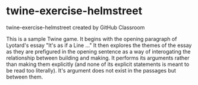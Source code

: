 # twine-exercise-helmstreet
twine-exercise-helmstreet created by GitHub Classroom

This is a sample Twine game. It begins with the opening paragraph of Lyotard's essay "It's as if a Line ..." It then explores the themes of the essay as they are prefigured in the opening sentence as a way of interogating the relationship between building and making. It performs its arguments rather than making them explicitly (and none of its explicit statements is meant to be read too literally). It's argument does not exist in the passages but between them.
